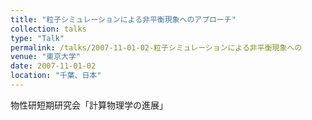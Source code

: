 ```yaml
---
title: "粒子シミュレーションによる非平衡現象へのアプローチ"
collection: talks
type: "Talk"
permalink: /talks/2007-11-01-02-粒子シミュレーションによる非平衡現象への
venue: "東京大学"
date: 2007-11-01-02
location: "千葉、日本"
---
```


物性研短期研究会「計算物理学の進展」
